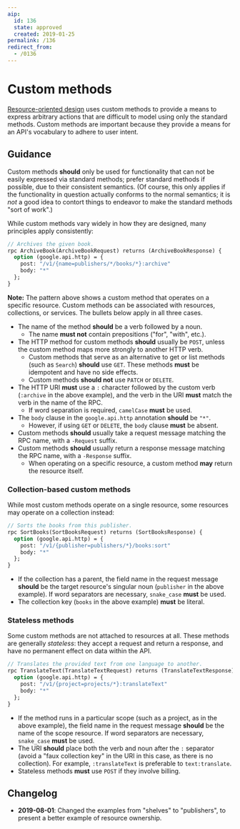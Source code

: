 ```yaml
---
aip:
  id: 136
  state: approved
  created: 2019-01-25
permalink: /136
redirect_from:
  - /0136
---
```


# Custom methods

[Resource-oriented design][aip-121] uses custom methods to provide a means to
express arbitrary actions that are difficult to model using only the standard
methods. Custom methods are important because they provide a means for an API's
vocabulary to adhere to user intent.

## Guidance

Custom methods **should** only be used for functionality that can not be easily
expressed via standard methods; prefer standard methods if possible, due to
their consistent semantics. (Of course, this only applies if the functionality
in question actually conforms to the normal semantics; it is _not_ a good idea
to contort things to endeavor to make the standard methods "sort of work".)

While custom methods vary widely in how they are designed, many principles
apply consistently:

```proto
// Archives the given book.
rpc ArchiveBook(ArchiveBookRequest) returns (ArchiveBookResponse) {
  option (google.api.http) = {
    post: "/v1/{name=publishers/*/books/*}:archive"
    body: "*"
  };
}
```

**Note:** The pattern above shows a custom method that operates on a specific
resource. Custom methods can be associated with resources, collections, or
services. The bullets below apply in all three cases.

- The name of the method **should** be a verb followed by a noun.
  - The name **must not** contain prepositions ("for", "with", etc.).
- The HTTP method for custom methods **should** usually be `POST`, unless the
  custom method maps more strongly to another HTTP verb.
  - Custom methods that serve as an alternative to get or list methods (such as
    `Search`) **should** use `GET`. These methods **must** be idempotent and
    have no side effects.
  - Custom methods **should not** use `PATCH` or `DELETE`.
- The HTTP URI **must** use a `:` character followed by the custom verb
  (`:archive` in the above example), and the verb in the URI **must** match the
  verb in the name of the RPC.
  - If word separation is required, `camelCase` **must** be used.
- The `body` clause in the `google.api.http` annotation **should** be `"*"`.
  - However, if using `GET` or `DELETE`, the `body` clause **must** be absent.
- Custom methods **should** usually take a request message matching the RPC
  name, with a `-Request` suffix.
- Custom methods **should** usually return a response message matching the RPC
  name, with a `-Response` suffix.
  - When operating on a specific resource, a custom method **may** return the
    resource itself.

### Collection-based custom methods

While most custom methods operate on a single resource, some resources may
operate on a collection instead:

```proto
// Sorts the books from this publisher.
rpc SortBooks(SortBooksRequest) returns (SortBooksResponse) {
  option (google.api.http) = {
    post: "/v1/{publisher=publishers/*}/books:sort"
    body: "*"
  };
}
```

- If the collection has a parent, the field name in the request message
  **should** be the target resource's singular noun (`publisher` in the above
  example). If word separators are necessary, `snake_case` **must** be used.
- The collection key (`books` in the above example) **must** be literal.

### Stateless methods

Some custom methods are not attached to resources at all. These methods are
generally _stateless_: they accept a request and return a response, and have no
permanent effect on data within the API.

```proto
// Translates the provided text from one language to another.
rpc TranslateText(TranslateTextRequest) returns (TranslateTextResponse) {
  option (google.api.http) = {
    post: "/v1/{project=projects/*}:translateText"
    body: "*"
  };
}
```

- If the method runs in a particular scope (such as a project, as in the above
  example), the field name in the request message **should** be the name of the
  scope resource. If word separators are necessary, `snake_case` **must** be
  used.
- The URI **should** place both the verb and noun after the `:` separator
  (avoid a "faux collection key" in the URI in this case, as there is no
  collection). For example, `:translateText` is preferable to `text:translate`.
- Stateless methods **must** use `POST` if they involve billing.

[aip-121]: ./0121.md

## Changelog

- **2019-08-01**: Changed the examples from "shelves" to "publishers", to
  present a better example of resource ownership.
